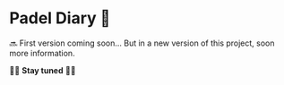 # Padel Diary 🎾

🔜 First version coming soon... 
But in a new version of this project, soon more information.

👀👀 **Stay tuned** 👀👀

